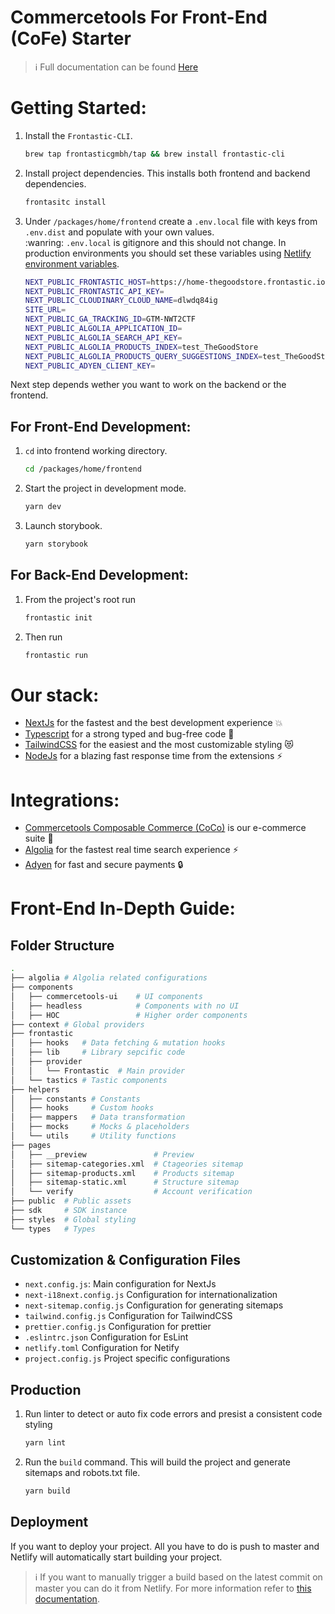 # Commercetools For Front-End (CoFe) Starter

> :information_source: Full documentation can be found [Here](https://docs.frontastic.cloud/docs)

# Getting Started:

1. Install the `Frontastic-CLI`.
   ```bash
   brew tap frontasticgmbh/tap && brew install frontastic-cli
   ```
2. Install project dependencies. This installs both frontend and backend dependencies.
   ```bash
   frontasitc install
   ```
3. Under `/packages/home/frontend` create a `.env.local` file with keys from `.env.dist` and populate with your own values.
   <br />
   :wanring: `.env.local` is gitignore and this should not change. In production environments you should set these variables using [Netlify environment variables](https://docs.netlify.com/environment-variables/overview/).

   ```bash
   NEXT_PUBLIC_FRONTASTIC_HOST=https://home-thegoodstore.frontastic.io/frontastic
   NEXT_PUBLIC_FRONTASTIC_API_KEY=
   NEXT_PUBLIC_CLOUDINARY_CLOUD_NAME=dlwdq84ig
   SITE_URL=
   NEXT_PUBLIC_GA_TRACKING_ID=GTM-NWT2CTF
   NEXT_PUBLIC_ALGOLIA_APPLICATION_ID=
   NEXT_PUBLIC_ALGOLIA_SEARCH_API_KEY=
   NEXT_PUBLIC_ALGOLIA_PRODUCTS_INDEX=test_TheGoodStore
   NEXT_PUBLIC_ALGOLIA_PRODUCTS_QUERY_SUGGESTIONS_INDEX=test_TheGoodStore_query_suggestions
   NEXT_PUBLIC_ADYEN_CLIENT_KEY=
   ```

Next step depends wether you want to work on the backend or the frontend.

## For Front-End Development:

1. `cd` into frontend working directory.
   ```bash
   cd /packages/home/frontend
   ```
2. Start the project in development mode.
   ```bash
   yarn dev
   ```
3. Launch storybook.
   ```bash
   yarn storybook
   ```

## For Back-End Development:

1. From the project's root run
   ```bash
   frontastic init
   ```
2. Then run
   ```bash
   frontastic run
   ```

# Our stack:

- [NextJs](https://nextjs.org/docs/getting-started) for the fastest and the best development experience :boom:
- [Typescript](https://www.typescriptlang.org/docs/handbook/intro.html) for a strong typed and bug-free code :bug:
- [TailwindCSS](https://tailwindcss.com/docs/installation) for the easiest and the most customizable styling :heart_eyes_cat:
- [NodeJs](https://nodejs.org/en/docs/) for a blazing fast response time from the extensions :zap:

# Integrations:

- [Commercetools Composable Commerce (CoCo)](https://docs.commercetools.com/api/) is our e-commerce suite :briefcase:
- [Algolia](https://www.algolia.com/doc/) for the fastest real time search experience :zap:
- [Adyen](https://docs.adyen.com/) for fast and secure payments :lock:

# Front-End In-Depth Guide:

## Folder Structure

```bash
.
├── algolia	# Algolia related configurations
├── components
│   ├── commercetools-ui	# UI components
│   ├── headless		    # Components with no UI
│   ├── HOC			        # Higher order components
├── context	# Global providers
├── frontastic
│   ├── hooks	# Data fetching & mutation hooks
│   ├── lib	    # Library sepcific code
│   ├── provider
│   │   └── Frontastic	# Main provider
│   └── tastics # Tastic components
├── helpers
│   ├── constants # Constants
│   ├── hooks     # Custom hooks
│   ├── mappers   # Data transformation
│   ├── mocks     # Mocks & placeholders
│   └── utils     # Utility functions
├── pages
│   ├── __preview			    # Preview
│   ├── sitemap-categories.xml	# Ctageories sitemap
│   ├── sitemap-products.xml	# Products sitemap
│   ├── sitemap-static.xml		# Structure sitemap
│   └── verify				    # Account verification
├── public	# Public assets
├── sdk	    # SDK instance
├── styles	# Global styling
└── types	# Types
```

## Customization & Configuration Files

- `next.config.js`: Main configuration for NextJs
- `next-i18next.config.js` Configuration for internationalization
- `next-sitemap.config.js` Configuration for generating sitemaps
- `tailwind.config.js` Configuration for TailwindCSS
- `prettier.config.js` Configuration for prettier
- `.eslintrc.json` Configuration for EsLint
- `netlify.toml` Configuration for Netify
- `project.config.js` Project specific configurations

## Production

1. Run linter to detect or auto fix code errors and presist a consistent code styling
   ```bash
   yarn lint
   ```
2. Run the `build` command. This will build the project and generate sitemaps and robots.txt file.
   ```bash
   yarn build
   ```

## Deployment

If you want to deploy your project. All you have to do is push to master and Netlify will automatically start building your project.

> :information_source: If you want to manually trigger a build based on the latest commit on master you can do it from Netlify. For more information refer to [this documentation](https://docs.netlify.com/site-deploys/create-deploys/).
